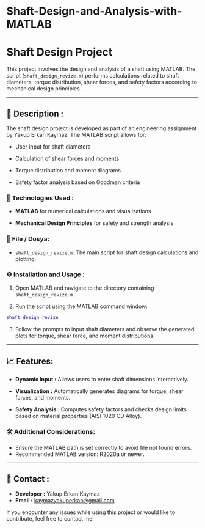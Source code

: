 # Shaft-Design-and-Analysis-with-MATLAB
# Shaft Design Project 

This project involves the design and analysis of a shaft using MATLAB. The script (`shaft_design_revize.m`) performs calculations related to shaft diameters, torque distribution, shear forces, and safety factors according to mechanical design principles.


---

## 📄 **Description :**
The shaft design project is developed as part of an engineering assignment by Yakup Erkan Kaymaz. The MATLAB script allows for:

- User input for shaft diameters

- Calculation of shear forces and moments

- Torque distribution and moment diagrams

- Safety factor analysis based on Goodman criteria

### 🚀 **Technologies Used :**
- **MATLAB** for numerical calculations and visualizations

- **Mechanical Design Principles** for safety and strength analysis

### 📂 **File / Dosya:**
- `shaft_design_revize.m`: The main script for shaft design calculations and plotting.

### ⚙️ **Installation and Usage :**
1. Open MATLAB and navigate to the directory containing `shaft_design_revize.m`.

2. Run the script using the MATLAB command window:
```matlab
shaft_design_revize
```
3. Follow the prompts to input shaft diameters and observe the generated plots for torque, shear force, and moment distributions.

---

## 📈 **Features:**
- **Dynamic Input :** Allows users to enter shaft dimensions interactively.


- **Visualization :** Automatically generates diagrams for torque, shear forces, and moments.

- **Safety Analysis :** Computes safety factors and checks design limits based on material properties (AISI 1020 CD Alloy).


### 🛠️ **Additional Considerations:**
- Ensure the MATLAB path is set correctly to avoid file not found errors.
- Recommended MATLAB version: R2020a or newer.
---

## 📧 **Contact :**
- **Developer :** Yakup Erkan Kaymaz
- **Email :** kaymazyakuperkan@gmail.com

If you encounter any issues while using this project or would like to contribute, feel free to contact me!


